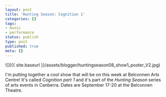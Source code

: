 ```yaml
---
layout: post
title: 'Hunting Season: Cognition 1'
categories: []
tags:
- music
- performance
status: publish
type: post
published: true
meta: {}
---
```


![]({{ site.baseurl }}/assets/blogger/huntingseason08_show1_poster_V2.jpg)

I'm putting together a cool show that will be on this week at Belconnen Arts Centre! It's called _Cognition part 1_ and it's part of the _Hunting Season_ series of arts events in Canberra. Dates are September 17-20 at the Belconnen Theatre.
